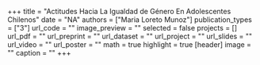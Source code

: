 +++
title = "Actitudes Hacia La Igualdad de Género En Adolescentes Chilenos"
date = "NA"
authors = ["Maria Loreto Munoz"]
publication_types = ["3"]
url_code = ""
image_preview = ""
selected = false
projects = []
url_pdf = ""
url_preprint = ""
url_dataset = ""
url_project = ""
url_slides = ""
url_video = ""
url_poster = ""
math = true
highlight = true
[header]
image = ""
caption = ""
+++
